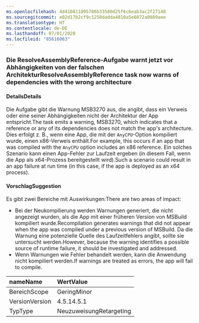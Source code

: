 ```yaml
---
ms.openlocfilehash: 4d410811095786b33580d25f6c6eab3ac2f27148
ms.sourcegitcommit: e02d17b2cf9c1258dadda4810a5e6072a0089aee
ms.translationtype: HT
ms.contentlocale: de-DE
ms.lasthandoff: 07/01/2020
ms.locfileid: "85616063"
---
```

### <a name="resolveassemblyreference-task-now-warns-of-dependencies-with-the-wrong-architecture"></a><span data-ttu-id="ec39c-101">Die ResolveAssemblyReference-Aufgabe warnt jetzt vor Abhängigkeiten von der falschen Architektur</span><span class="sxs-lookup"><span data-stu-id="ec39c-101">ResolveAssemblyReference task now warns of dependencies with the wrong architecture</span></span>

#### <a name="details"></a><span data-ttu-id="ec39c-102">Details</span><span class="sxs-lookup"><span data-stu-id="ec39c-102">Details</span></span>

<span data-ttu-id="ec39c-103">Die Aufgabe gibt die Warnung MSB3270 aus, die angibt, dass ein Verweis oder eine seiner Abhängigkeiten nicht der Architektur der App entspricht.</span><span class="sxs-lookup"><span data-stu-id="ec39c-103">The task emits a warning, MSB3270, which indicates that a reference or any of its dependencies does not match the app's architecture.</span></span> <span data-ttu-id="ec39c-104">Dies erfolgt z. B., wenn eine App, die mit der `AnyCPU`-Option kompiliert wurde, einen x86-Verweis enthält.</span><span class="sxs-lookup"><span data-stu-id="ec39c-104">For example, this occurs if an app that was compiled with the `AnyCPU` option includes an x86 reference.</span></span> <span data-ttu-id="ec39c-105">Ein solches Szenario kann einen App-Fehler zur Laufzeit ergeben (in diesem Fall, wenn die App als x64-Prozess bereitgestellt wird).</span><span class="sxs-lookup"><span data-stu-id="ec39c-105">Such a scenario could result in an app failure at run time (in this case, if the app is deployed as an x64 process).</span></span>

#### <a name="suggestion"></a><span data-ttu-id="ec39c-106">Vorschlag</span><span class="sxs-lookup"><span data-stu-id="ec39c-106">Suggestion</span></span>

<span data-ttu-id="ec39c-107">Es gibt zwei Bereiche mit Auswirkungen:</span><span class="sxs-lookup"><span data-stu-id="ec39c-107">There are two areas of impact:</span></span>

- <span data-ttu-id="ec39c-108">Bei der Neukompilierung werden Warnungen generiert, die nicht angezeigt wurden, als die App mit einer früheren Version von MSBuild kompiliert wurde.</span><span class="sxs-lookup"><span data-stu-id="ec39c-108">Recompilation generates warnings that did not appear when the app was compiled under a previous version of MSBuild.</span></span> <span data-ttu-id="ec39c-109">Da die Warnung eine potenzielle Quelle des Laufzeitfehlers angibt, sollte sie untersucht werden.</span><span class="sxs-lookup"><span data-stu-id="ec39c-109">However, because the warning identifies a possible source of runtime failure, it should be investigated and addressed.</span></span>
- <span data-ttu-id="ec39c-110">Wenn Warnungen wie Fehler behandelt werden, kann die Anwendung nicht kompiliert werden.</span><span class="sxs-lookup"><span data-stu-id="ec39c-110">If warnings are treated as errors, the app will fail to compile.</span></span>

| <span data-ttu-id="ec39c-111">name</span><span class="sxs-lookup"><span data-stu-id="ec39c-111">Name</span></span>    | <span data-ttu-id="ec39c-112">Wert</span><span class="sxs-lookup"><span data-stu-id="ec39c-112">Value</span></span>       |
|:--------|:------------|
| <span data-ttu-id="ec39c-113">Bereich</span><span class="sxs-lookup"><span data-stu-id="ec39c-113">Scope</span></span>   | <span data-ttu-id="ec39c-114">Gering</span><span class="sxs-lookup"><span data-stu-id="ec39c-114">Minor</span></span>       |
| <span data-ttu-id="ec39c-115">Version</span><span class="sxs-lookup"><span data-stu-id="ec39c-115">Version</span></span> | <span data-ttu-id="ec39c-116">4.5.1</span><span class="sxs-lookup"><span data-stu-id="ec39c-116">4.5.1</span></span>       |
| <span data-ttu-id="ec39c-117">Typ</span><span class="sxs-lookup"><span data-stu-id="ec39c-117">Type</span></span>    | <span data-ttu-id="ec39c-118">Neuzuweisung</span><span class="sxs-lookup"><span data-stu-id="ec39c-118">Retargeting</span></span> |
